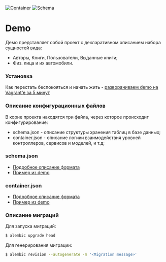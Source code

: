 ![Container](https://img.shields.io/badge/schema-ok-green.svg?style=flat)
![Schema](https://img.shields.io/badge/container-ok-green.svg?style=flat)

# Demo

Демо представляет собой проект с декларативном описанием набора сущностей вида:

* Авторы, Книги, Пользователи, Выданные книги;
* Физ. лица и их автомобили.

### Установка

Как перестать беспокояться и начать жить - [разворачиваем demo на Vagrant'e за 5 минут](https://bitbucket.org/barsgroup/barsup-demo/wiki/vagrant)

###  Описание конфигурационных файлов 

В корне проекта находятся три файла, через которое происходит конфигурирование:

* schema.json - описание структуры хранения таблиц в базе данных;
* container.json - описание логики взаимодействия уровней контроллеров, сервисов и моделей, и т.д;

### schema.json

* [Подробное описание формата](https://bitbucket.org/barsgroup/barsup-core/wiki/db-schema)
* [Пример из demo](https://bitbucket.org/barsgroup/barsup-demo/src/2bf5ee34eb5ff65114d35045a4393139569145bc/src/barsup_demo/schema.json?at=default)


### container.json

* [Подробное описание формата](https://bitbucket.org/barsgroup/barsup-core/wiki/Home#markdown-header-description)
* [Пример из demo](https://bitbucket.org/barsgroup/barsup-demo/src/2bf5ee34eb5ff65114d35045a4393139569145bc/src/barsup_demo/container.json?at=default)

### Описание миграций

Для запуска миграций:
```bash
$ alembic upgrade head
```

Для генерирования миграции:
```bash
$ alembic revision --autogenerate -m '<Migration message>'
```